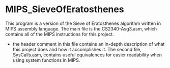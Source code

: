 # MIPS_SieveOfEratosthenes
This program is a version of the Sieve of Eratosthenes algorithm written in MIPS assembly language. 
The main file is the CS2340-Asg3.asm, which contains all of the MIPS instructions for this project. 
  - the header comment in this file contains an in-depth description of what this project does and how it accomplishes it.
The second file, SysCalls.asm, contains useful equivalences for easier readability when using system functions in MIPS.

